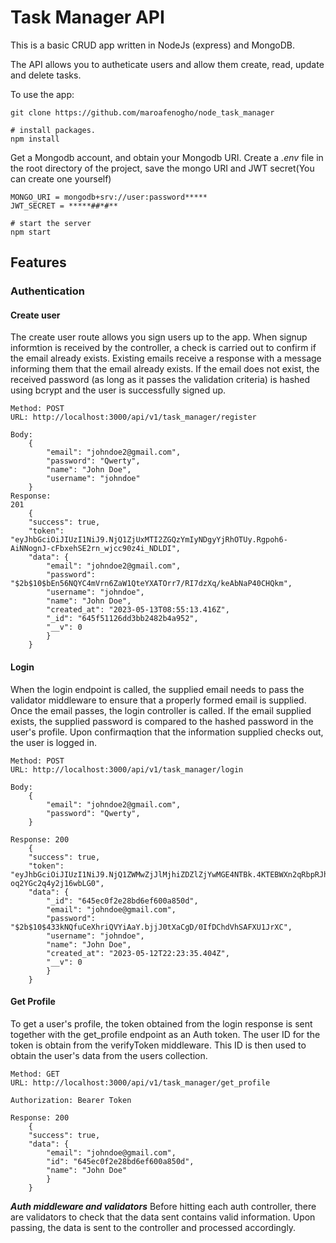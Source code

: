 # Task Manager API

This is a basic CRUD app written in NodeJs (express) and MongoDB.

The API allows you to autheticate users and allow them create, read, update and delete tasks.

To use the app:

    git clone https://github.com/maroafenogho/node_task_manager

    # install packages.
    npm install

Get a Mongodb account, and obtain your Mongodb URI.
Create a *.env* file in the root directory of the project, save the mongo URI and JWT secret(You can create one yourself)

    MONGO_URI = mongodb+srv://user:password*****
    JWT_SECRET = *****##*#**

    # start the server
    npm start

## Features

### Authentication
#### Create user
The create user route allows you sign users up to the app.
When signup informtion is received by the controller, a check is carried out to confirm if the email already exists. Existing emails receive a response with a message informing them that the email already exists. If the email does not exist, the received password (as long as it passes the validation criteria) is hashed using bcrypt and the user is successfully signed up.

    Method: POST
    URL: http://localhost:3000/api/v1/task_manager/register

    Body:
        {
            "email": "johndoe2@gmail.com",
            "password": "Qwerty",
            "name": "John Doe",
            "username": "johndoe"
        }
    Response:
    201
        {
        "success": true,
        "token": "eyJhbGciOiJIUzI1NiJ9.NjQ1ZjUxMTI2ZGQzYmIyNDgyYjRhOTUy.Rgpoh6-AiNNognJ-cFbxehSE2rn_wjcc90z4i_NDLDI",
        "data": {
            "email": "johndoe2@gmail.com",
            "password": "$2b$10$bEn56NQYC4mVrn6ZaW1QteYXATOrr7/RI7dzXq/keAbNaP40CHQkm",
            "username": "johndoe",
            "name": "John Doe",
            "created_at": "2023-05-13T08:55:13.416Z",
            "_id": "645f51126dd3bb2482b4a952",
            "__v": 0
            }
        }    

#### Login
When the login endpoint is called, the supplied email needs to pass the validator middleware to ensure that a properly formed email is supplied. Once the email passes, the login controller is called. If the email supplied exists, the supplied password is compared to the hashed password in the user's profile. Upon confirmaqtion that the information supplied checks out, the user is logged in. 

    Method: POST
    URL: http://localhost:3000/api/v1/task_manager/login

    Body:
        {
            "email": "johndoe2@gmail.com",
            "password": "Qwerty",
        }

    Response: 200
        {
        "success": true,
        "token": "eyJhbGciOiJIUzI1NiJ9.NjQ1ZWMwZjJlMjhiZDZlZjYwMGE4NTBk.4KTEBWXn2qRbpRJhZh0WJXg-oq2YGc2q4y2j16wbLG0",
        "data": {
            "_id": "645ec0f2e28bd6ef600a850d",
            "email": "johndoe@gmail.com",
            "password": "$2b$10$433kNQfuCeXhriQVYiAaY.bjjJ0tXaCgD/0IfDChdVhSAFXU1JrXC",
            "username": "johndoe",
            "name": "John Doe",
            "created_at": "2023-05-12T22:23:35.404Z",
            "__v": 0
            }   
        }

#### Get Profile 
To get a user's profile, the token obtained from the login response is sent together with the get_profile endpoint as an Auth token. The user ID for the token is obtain from the verifyToken middleware. This ID is then used to obtain the user's data from the users collection.

    Method: GET
    URL: http://localhost:3000/api/v1/task_manager/get_profile

    Authorization: Bearer Token

    Response: 200
        {
        "success": true,
        "data": {
            "email": "johndoe@gmail.com",
            "id": "645ec0f2e28bd6ef600a850d",
            "name": "John Doe"
            }
        }

<strong>*Auth middleware and validators*</strong>
Before hitting each auth controller, there are validators to check that the data sent contains valid information. Upon passing, the data is sent to the controller and processed accordingly. 